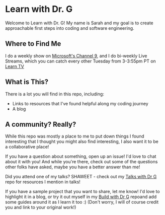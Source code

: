 # Learn with Dr. G

Welcome to Learn with Dr. G! My name is Sarah and my goal is to create approachable first steps into coding and software engineering. 

## Where to Find Me

I do a weekly show on [Microsoft's Channel 9](https://channel9.msdn.com/Shows/Learn-with-Dr-G), and I do bi-weekly Live Streams, which you can catch every other Tuesday from 3-3:55pm PT on [Learn TV](https://docs.microsoft.com/learn/tv)

## What is This?

There is a lot you will find in this repo, including:
- Links to resources that I've found helpful along my coding journey
- A blog

## A community? Really?

While this repo was mostly a place to me to put down things I found interesting that I thought you might also find interesting, I also want it to be a collaborative place!

If you have a question about something, open up an issue! I'd love to chat about it with you! And while you're there, check out some of the questions other folks have asked, maybe you have a better answer than me!

Did you attend one of my talks? SHAWEET - check out my [Talks with Dr G](https://github.com/sguthals/talkswithdrg) repo for resources I mention in talks!

If you have a sample project that you want to share, let me know! I'd love to highlight it in a blog, or try it out myself in my [Build with Dr G](https://github.com/sguthals/talkswithdrg) repoand add some guides around it as I learn it too :) (Don't worry, I will of course credit you and link to your original work!)
